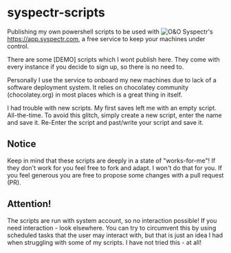 # syspectr-scripts

Publishing my own powershell scripts to be used with ![O&O Syspectr](https://www.oo-software.com/images/logos/oo.svg)'s https://app.syspectr.com, 
a free service to keep your machines under control.

There are some [DEMO] scripts which I wont publish here. 
They come with every instance if you decide to sign up, so there is no need to.

Personally I use the service to onboard my new machines due to lack of a software deployment system.
It relies on chocolatey community (chocolatey.org) in most places which is a great thing in itself.

I had trouble with new scripts. My first saves left me with an empty script. All-the-time.
To avoid this glitch, simply create a new script, enter the name and save it.
Re-Enter the script and past/write your script and save it.


## Notice
Keep in mind that these scripts are deeply in a state of "works-for-me"!
If they don't work for you feel free to fork and adapt.
I won't do that for you.
If you feel generous you are free to propose some changes with a pull request (PR).

## Attention!
The scripts are run with system account, so no interaction possible!
If you need interaction - look elsewhere.
You can try to circumvent this by using scheduled tasks that the user may interact with, 
but that is just an idea I had when struggling with some of my scripts.
I have not tried this - at all!
